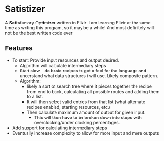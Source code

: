 # Satistizer

A **Satis**factory Op**ti**mi**zer** written in Elixir.
I am learning Elixir at the same time as writing this program, so it may be a while! And most definitely will not be the best written code ever

## Features

- To start: Provide input resources and output desired.
  - Algorithm will calculate intermediary steps
  - Start slow - do basic recipes to get a feel for the language and understand what data structures i will use. Likely composite pattern.
  - Algorithm:
    - likely a sort of search tree where it pieces together the recipe from end to back, calculating all possible routes and adding them to a list.
    - It will then select valid entries from that list (what alternate recipes enabled, starting resources, etc.)
    - Then calculate maximum amount of output for given input.
      - This will then have to be broken down into steps with overclocking/under clocking percentages.
- Add support for calculating intermediary steps
- Eventually increase complexity to allow for more input and more outputs
